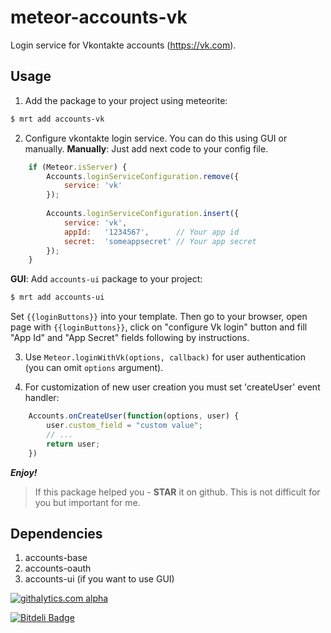 meteor-accounts-vk
==================

Login service for Vkontakte accounts (https://vk.com).

Usage
-----

1. Add the package to your project using meteorite:
```sh
$ mrt add accounts-vk
```

2. Configure vkontakte login service. You can do this using GUI or manually.
**Manually**: Just add next code to your config file.
```js
    if (Meteor.isServer) {
        Accounts.loginServiceConfiguration.remove({
            service: 'vk'
        });
    
        Accounts.loginServiceConfiguration.insert({
            service: 'vk',
            appId:   '1234567',      // Your app id
            secret:  'someappsecret' // Your app secret
        });
    }
```
**GUI**: Add `accounts-ui` package to your project:
```sh
$ mrt add accounts-ui
```
Set `{{loginButtons}}` into your template. Then go to your browser, open page with `{{loginButtons}}`, click on "configure Vk login" button and fill "App Id" and "App Secret" fields following by instructions.

3. Use `Meteor.loginWithVk(options, callback)` for user authentication (you can omit `options` argument).

4. For customization of new user creation you must set 'createUser' event handler:
```js
    Accounts.onCreateUser(function(options, user) {
        user.custom_field = "custom value";
        // ...
        return user;
    })
```

***Enjoy!***

> If this package helped you - **STAR** it on github. This is not difficult for you but important for me.

Dependencies
------------

1. accounts-base
2. accounts-oauth
3. accounts-ui (if you want to use GUI)

[![githalytics.com alpha](https://cruel-carlota.pagodabox.com/63ce76383fc2d7e3e960ca8e44371f44 "githalytics.com")](http://githalytics.com/alexpods/meteor-accounts-vs)

[![Bitdeli Badge](https://d2weczhvl823v0.cloudfront.net/alexpods/meteor-accounts-vk/trend.png)](https://bitdeli.com/free "Bitdeli Badge")

